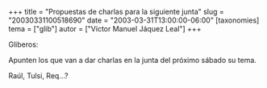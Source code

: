 +++
title = "Propuestas de charlas para la siguiente junta"
slug = "20030331100518690"
date = "2003-03-31T13:00:00-06:00"
[taxonomies]
tema = ["glib"]
autor = ["Víctor Manuel Jáquez Leal"]
+++

Gliberos:

Apunten los que van a dar charlas en la junta del próximo sábado su
tema.

Raúl, Tulsi, Req…?

